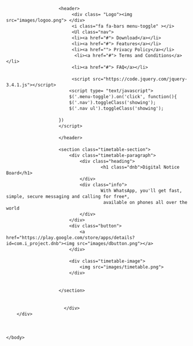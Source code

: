 <!DOCTYPE html>
<html  lang="en">
    <head>
        <meta charset="UTF-8">
        <meta name="viewport" content="width=device-width, initial-scale=1.0">
        <meta http-equiv="X-UA-Compatible" content="ie=edge">
        <script src="https://kit.fontawesome.com/7470bacc54.js"></script>
        <link href="https://fonts.googleapis.com/css?family=Montserrat|Open+Sans+Condensed:300|Oswald|Roboto&display=swap" rel="stylesheet">
        <script src="https://kit.fontawesome.com/bd832a5ee6.js" crossorigin="anonymous"></script>        <link href="Leghttps://fonts.googleapis.com/css?family=Open+Sans:400,600,700" rel="stylesheet">
        <title>DNB</title>
        <link href="css/homepage.css" rel="stylesheet" type="text/css">
    </head>
    <body>
        <div class="wholepage">
                <div id="header">
   
                        <header>
                             <div class= "Logo"><img src="images/logoo.png"> </div>
                             <i class="fa fa-bars menu-toggle" ></i>
                             <Ul class="nav">
                             <li><a href="#"> Download</a></li> 
                             <li><a href="#"> Features</a></li>
                             <li><a href=""> Privacy Policy</a></li> 
                              <li><a href="#"> Terms and Conditions</a></li>
                             <li><a href="#"> FAQ</a></li>

                             <script src="https://code.jquery.com/jquery-3.4.1.js"></script>
                            <script type= "text/javascript">
                            $('.menu-toggle').on('click', function(){
                            $('.nav').toggleClass('showing'); 
                            $('.nav ul').toggleClass('showing'); 
                
                        })
                        </script>
                   
                        </header>

                        <section class="timetable-section">
                            <div class="timetable-paragraph">
                                <div class="heading">
                                        <h1 class="dnb">Digital Notice Board</h1>
                                </div>
                                <div class="info">
                                        With WhatsApp, you'll get fast, simple, secure messaging and calling for free*,
                                         available on phones all over the world
                                </div>
                            </div>
                            <div class="button">
                                <a href="https://play.google.com/store/apps/details?id=com.i_project.dnb"><img src="images/dbutton.png"></a>
                            </div>

                            <div class="timetable-image">
                                <img src="images/timetable.png">
                            </div>

                        
                        </section>
                       
                            
                          </div>
        </div>
       

        
    </body>
</html>
